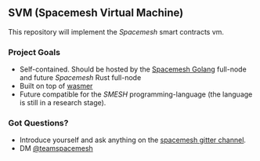 ## SVM (Spacemesh Virtual Machine)

This repository will implement the _Spacemesh_ smart contracts vm.


### Project Goals
* Self-contained. Should be hosted by the [Spacemesh Golang](https://github.com/spacemeshos/go-spacemesh) full-node and future _Spacemesh_ Rust full-node
* Built on top of [wasmer](https://wasmer.io)
* Future compatible for the _SMESH_ programming-language (the language is still in a research stage).


### Got Questions?
- Introduce yourself and ask anything on the [spacemesh gitter channel](https://gitter.im/spacemesh-os/Lobby).
- DM [@teamspacemesh](https://twitter.com/teamspacemesh)
